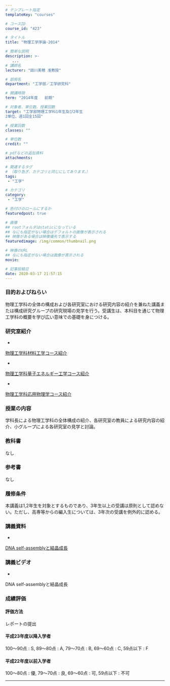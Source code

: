 ```yaml
---
# テンプレート指定
templateKey: "courses"

# コースID
course_id: "423"

# タイトル
title: "物理工学序論-2014"

# 簡単な説明
description: >-
   ...
# 講師名
lecturer: "田川美穂 准教授"

# 部局名
department: "工学部／工学研究科"

# 開講時限
term: "2014年度	前期"

# 対象者、単位数、授業回数
target: "工学部物理工学科1年生及び2年生
2単位、週1回全15回"

# 授業回数
classes: ""

# 単位数
credit: ""

# pdfなどの追加資料
attachments:

# 関連するタグ
# （取り急ぎ、カテゴリと同じにしてあります。）
tags:
 - "工学"

# カテゴリ
category:
 - "工学"

# 色付けのロールにするか
featuredpost: true

# 画像
## rootフォルダはstaticになっている
## なにも指定がない場合はデフォルトの画像が表示される
## 映像がある場合は映像優先で表示する
featuredimage: /img/common/thumbnail.png

# 映像のURL
## なにも指定がない場合は画像が表示される
movie: 

# 記事投稿日
date: 2020-03-17 21:57:15
---
```


### 目的およびねらい

物理工学科の全体の構成および各研究室における研究内容の紹介を兼ねた講義または構成研究グループの研究現場の見学を行う。受講生は、本科目を通じて物理工学科の概要を学び広い意味での基礎を身につける。

### 研究室紹介


-
[物理工学科材料工学コース紹介](http://ocw.nagoya-u.jp/files/423/zairyou.pdf) 



-
[物理工学科量子エネルギー工学コース紹介](http://ocw.nagoya-u.jp/files/423/ryosi.pdf) 



-
[物理工学科応用物理学コース紹介](http://ocw.nagoya-u.jp/files/423/oyou.pdf) 











### 授業の内容

学科長による物理工学科の全体構成の紹介、各研究室の教員による研究内容の紹介、小グループによる各研究室の見学と討論。

### 教科書

なし

### 参考書

なし

### 履修条件

本講義は1,2年生を対象とするものであり、3年生以上の受講は原則として認めない。ただし、高専等からの編入生については、3年次の受講を例外的に認める。





### 講義資料


-
[DNA self-assemblyと結晶成長](http://ocw.nagoya-u.jp/files/423/tagawa_lecture.pdf) 




### 講義ビデオ


-
DNA self-assemblyと結晶成長







### 成績評価

#### 評価方法

レポートの提出

#### 平成23年度以降入学者

100〜90点 : S, 89〜80点 : A, 79〜70点 : B, 69〜60点 : C, 59点以下 : F

#### 平成22年度以前入学者

100〜80点 : 優, 79〜70点 : 良, 69〜60点 : 可, 59点以下 : 不可



-----